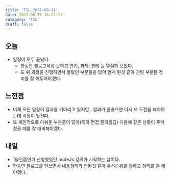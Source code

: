 ```yaml
---
title: 'TIL_2021-08-11'
date: 2021-08-11 16:21:13
category: 'TIL'
draft: false
---
```


## 오늘
- 일정이 모두 끝났다.
  - 한동안 블로그작성 못하고 면접, 과제, 코테 등 열심히 보았다.
  - 또 위 과정을 진행하면서 몰랐던 부분들을 많이 알게 된것 같아 관련 부분들 정리를 잘 해두어야겠다.

## 느낀점
- 이제 모든 일정이 결과를 기다리고 있지만.. 결과가 안좋으면 다시 또 도전을 해야하는데 걱정이 앞선다.
- 또 개인적으로 아쉬운 부분들이 많아(특히 면접 질의응답) 다음에 같은 상황이 주어졌을 때를 잘 대비해야겠다. 

## 내일
- 1달전쯤인가 신청했었던 nodeJs 강의가 시작하는 날이다.
- 한동안 블로그를 안쓰면서 내용정리가 안된것 같아 우선순위를 정하고 정리를 좀 해야겠다.
